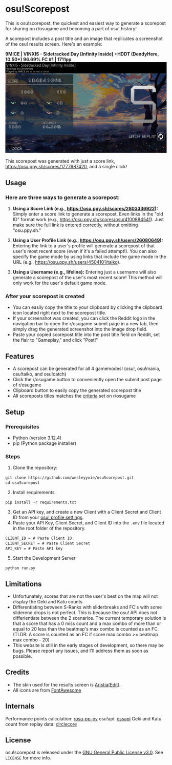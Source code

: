 # osu!Scorepost

This is osu!scorepost, the quickest and easiest way to generate a scorepost for sharing on r/osugame and becoming a part of osu! history!

A scorepost includes a post title and an image that replicates a screenshot of the osu! results screen. Here's an example:

**9MlCE | VINXIS - Sidetracked Day [Infinity Inside] +HDDT (DendyHere, 10.50\*) 96.69% FC #1 | 1711pp**
![Example scorepost](/app/static/example.png)

This scorepost was generated with just a score link, <a  target="_blank"  href="https://osu.ppy.sh/scores/1777987420">https://osu.ppy.sh/scores/1777987420</a>, and a single click!

## Usage
### Here are three ways to generate a scorepost:
1. **Using a Score Link (e.g., https://osu.ppy.sh/scores/2803336922):**
Simply enter a score link to generate a scorepost. Even links in the "old ID" format work (e.g., <a  target="_blank" href="https://osu.ppy.sh/scores/osu/4100884541">https://osu.ppy.sh/scores/osu/4100884541</a>). Just make sure the full link is entered correctly, without omitting "osu.ppy.sh."

2. **Using a User Profile Link (e.g., https://osu.ppy.sh/users/26080649):**
Entering the link to a user's profile will generate a scorepost of that user's most recent score (even if it's a failed attempt!). You can also specify the game mode by using links that include the game mode in the URL (e.g., <a  target="_blank"  href="https://osu.ppy.sh/users/4504101/taiko">https://osu.ppy.sh/users/4504101/taiko</a>).
3. **Using a Username (e.g., lifeline):**
Entering just a username will also generate a scorepost of the user's most recent score! This method will only work for the user's default game mode.

### After your scorepost is created
* You can easily copy the title to your clipboard by clicking the clipboard icon located right next to the scorepost title.
* If your screenshot was created, you can click the Reddit logo in the navigation bar to open the r/osugame submit page in a new tab, then simply drag the generated screenshot into the image drop field.
* Paste your copied scorepost title into the post title field on Reddit, set the flair to "Gameplay," and click "Post!"

## Features
* A scorepost can be generated for all 4 gamemodes! (osu!, osu!mania, osu!taiko, and osu!catch)
* Click the r/osugame button to conveniently open the submit post page of r/osugame
* Clipboard button to easily copy the generated scorepost title
* All scoreposts titles matches the <a target="_blank" href="https://www.reddit.com/r/osugame/wiki/scoreposting/">criteria</a> set on r/osugame

## Setup

### Prerequisites 
- Python (version 3.12.4) 
- pip (Python package installer)

### Steps
1. Clone the repository: 
```
git clone https://github.com/wesleyyxie/osuScorepost.git
cd osuScorepost
```
2. Install requirements
```
pip install -r requirements.txt
```
3. Get an API key, and create a new Client with a Client Secret and Client ID from your [osu! profile settings](ttps://osu.ppy.sh/home/account/edit#oauth).
4. Paste your API Key, Client Secret, and Client ID into the `.env` file located in the root folder of the repository.
```
CLIENT_ID = # Paste Client ID
CLIENT_SECRET = # Paste Client Secret
API_KEY = # Paste API key
```
5. Start the Development Server
```
python run.py
```
## Limitations
- Unfortunately, scores that are not the user's best on the map will not display the Geki and Katu counts.
- Differentiating between S-Ranks with sliderbreaks and FC's with some sliderend drops is not perfect. This is because the osu! API does not differientiate between the 2 scenarios. The current temporary solution is that a score that has a 0 miss count and a max combo of more than or equal to 20 less than the beatmap's max combo is counted as an FC. (TLDR: A score is counted as an FC if score max combo >= beatmap max combo - 20)
- This website is still in the early stages of development, so there may be bugs. Please report any issues, and I'll address them as soon as possible.

## Credits
- The skin used for the results screen is [Aristia(Edit)](https://skins.osuck.net/skins/485?v=0).
- All icons are from [FontAwesome](https://fontawesome.com/icons)

## Internals
Performance points calculation: [rosu-pp-py](https://github.com/MaxOhn/rosu-pp-py)
osu!api: [ossapi](https://github.com/tybug/ossapi)
Geki and Katu count from replay data: [circlecore](https://github.com/circleguard/circlecore)

## License
osu!scorepost is released under the [GNU General Public License v3.0](https://github.com/wesleyyxie/osuScorepost/blob/main/LICENSE). See `LICENSE` for more info.